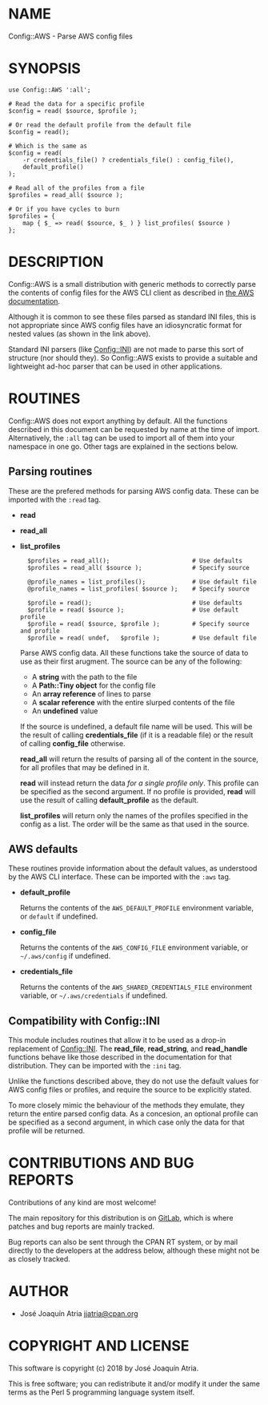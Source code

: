 # NAME

Config::AWS - Parse AWS config files

# SYNOPSIS

    use Config::AWS ':all';

    # Read the data for a specific profile
    $config = read( $source, $profile );

    # Or read the default profile from the default file
    $config = read();

    # Which is the same as
    $config = read(
        -r credentials_file() ? credentials_file() : config_file(),
        default_profile()
    );

    # Read all of the profiles from a file
    $profiles = read_all( $source );

    # Or if you have cycles to burn
    $profiles = {
        map { $_ => read( $source, $_ ) } list_profiles( $source )
    };

# DESCRIPTION

Config::AWS is a small distribution with generic methods to correctly parse the
contents of config files for the AWS CLI client as described in
[the AWS documentation](https://docs.aws.amazon.com/cli/latest/topic/config-vars.html).

Although it is common to see these files parsed as standard INI files, this is
not appropriate since AWS config files have an idiosyncratic format for nested
values (as shown in the link above).

Standard INI parsers (like [Config::INI](https://metacpan.org/pod/Config::INI)) are not made to parse this sort of
structure (nor should they). So Config::AWS exists to provide a suitable
and lightweight ad-hoc parser that can be used in other applications.

# ROUTINES

Config::AWS does not export anything by default. All the functions described
in this document can be requested by name at the time of import. Alternatively,
the `:all` tag can be used to import all of them into your namespace in one
go. Other tags are explained in the sections below.

## Parsing routines

These are the prefered methods for parsing AWS config data. These can be
imported with the `:read` tag.

- **read**
- **read\_all**
- **list\_profiles**

        $profiles = read_all();                       # Use defaults
        $profiles = read_all( $source );              # Specify source

        @profile_names = list_profiles();             # Use default file
        @profile_names = list_profiles( $source );    # Specify source

        $profile = read();                            # Use defaults
        $profile = read( $source );                   # Use default profile
        $profile = read( $source, $profile );         # Specify source and profile
        $profile = read( undef,   $profile );         # Use default file

    Parse AWS config data. All these functions take the source of data to use as
    their first arugment. The source can be any of the following:

    - A **string** with the path to the file
    - A **Path::Tiny object** for the config file
    - An **array reference** of lines to parse
    - A **scalar reference** with the entire slurped contents of the file
    - An **undefined** value

    If the source is undefined, a default file name will be used. This will be the
    result of calling **credentials\_file** (if it is a readable file) or the result
    of calling **config\_file** otherwise.

    **read\_all** will return the results of parsing all of the content in the source,
    for all profiles that may be defined in it.

    **read** will instead return the data _for a single profile only_. This profile
    can be specified as the second argument. If no profile is provided, **read**
    will use the result of calling **default\_profile** as the default.

    **list\_profiles** will return only the names of the profiles specified in the
    config as a list. The order will be the same as that used in the source.

## AWS defaults

These routines provide information about the default values, as understood by
the AWS CLI interface. These can be imported with the `:aws` tag.

- **default\_profile**

    Returns the contents of the `AWS_DEFAULT_PROFILE` environment variable, or
    `default` if undefined.

- **config\_file**

    Returns the contents of the `AWS_CONFIG_FILE` environment variable, or
    `~/.aws/config` if undefined.

- **credentials\_file**

    Returns the contents of the `AWS_SHARED_CREDENTIALS_FILE` environment variable,
    or `~/.aws/credentials` if undefined.

## Compatibility with Config::INI

This module includes routines that allow it to be used as a drop-in replacement
of [Config::INI](https://metacpan.org/pod/Config::INI). The **read\_file**, **read\_string**, and **read\_handle**
functions behave like those described in the documentation for that
distribution. They can be imported with the `:ini` tag.

Unlike the functions described above, they do not use the default values for
AWS config files or profiles, and require the source to be explicitly stated.

To more closely mimic the behaviour of the methods they emulate, they return
the entire parsed config data. As a concesion, an optional profile can be
specified as a second argument, in which case only the data for that profile
will be returned.

# CONTRIBUTIONS AND BUG REPORTS

Contributions of any kind are most welcome!

The main repository for this distribution is on
[GitLab](https://gitlab.com/jjatria/Config-AWS), which is where patches
and bug reports are mainly tracked.

Bug reports can also be sent through the CPAN RT system, or by mail directly
to the developers at the address below, although these might not be as
closely tracked.

# AUTHOR

- José Joaquín Atria <jjatria@cpan.org>

# COPYRIGHT AND LICENSE

This software is copyright (c) 2018 by José Joaquín Atria.

This is free software; you can redistribute it and/or modify it under
the same terms as the Perl 5 programming language system itself.
